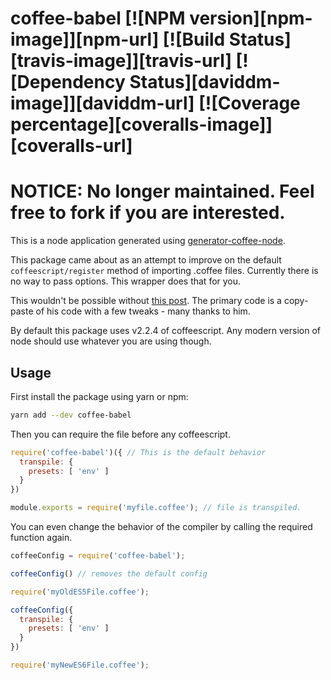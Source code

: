 # coffee-babel [![NPM version][npm-image]][npm-url] [![Build Status][travis-image]][travis-url] [![Dependency Status][daviddm-image]][daviddm-url] [![Coverage percentage][coveralls-image]][coveralls-url]

# NOTICE: No longer maintained. Feel free to fork if you are interested.

This is a node application generated using [generator-coffee-node](https://github.com/jhessin/generator-coffee-node).

This package came about as an attempt to improve on the default `coffeescript/register` method of importing .coffee files. Currently there is no way to pass options. This wrapper does that for you.

This wouldn't be possible without [this post](https://github.com/jashkenas/coffeescript/issues/4769#issuecomment-341394509). The primary code is a copy-paste of his code with a few tweaks - many thanks to him.

By default this package uses v2.2.4 of coffeescript. Any modern version of node should use whatever you are using though.

## Usage

First install the package using yarn or npm:

```bash
yarn add --dev coffee-babel
```

Then you can require the file before any coffeescript.

```javascript
require('coffee-babel')({ // This is the default behavior
  transpile: {
    presets: [ 'env' ]
  }
})

module.exports = require('myfile.coffee'); // file is transpiled.
```

You can even change the behavior of the compiler by calling the required function again.

```javascript
coffeeConfig = require('coffee-babel');

coffeeConfig() // removes the default config

require('myOldES5File.coffee');

coffeeConfig({
  transpile: {
    presets: [ 'env' ]
  }
})

require('myNewES6File.coffee');
```

